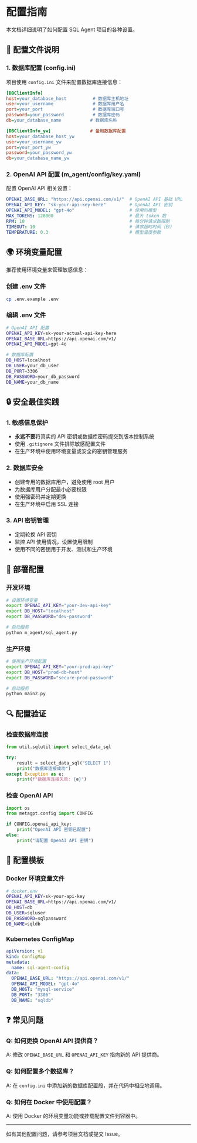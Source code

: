 # 配置指南

本文档详细说明了如何配置 SQL Agent 项目的各种设置。

## 🔧 配置文件说明

### 1. 数据库配置 (config.ini)

项目使用 `config.ini` 文件来配置数据库连接信息：

```ini
[DBClientInfo]
host=your_database_host          # 数据库主机地址
user=your_username               # 数据库用户名
port=your_port                   # 数据库端口号
password=your_password           # 数据库密码
db=your_database_name           # 数据库名称

[DBClientInfo_yw]               # 备用数据库配置
host=your_database_host_yw
user=your_username_yw
port=your_port_yw
password=your_password_yw
db=your_database_name_yw
```

### 2. OpenAI API 配置 (m_agent/config/key.yaml)

配置 OpenAI API 相关设置：

```yaml
OPENAI_BASE_URL: "https://api.openai.com/v1/"  # OpenAI API 基础 URL
OPENAI_API_KEY: "sk-your-api-key-here"         # OpenAI API 密钥
OPENAI_API_MODEL: "gpt-4o"                     # 使用的模型
MAX_TOKENS: 128000                             # 最大 token 数
RPM: 10                                        # 每分钟请求数限制
TIMEOUT: 10                                    # 请求超时时间（秒）
TEMPERATURE: 0.3                               # 模型温度参数
```

## 🌍 环境变量配置

推荐使用环境变量来管理敏感信息：

### 创建 .env 文件

```bash
cp .env.example .env
```

### 编辑 .env 文件

```bash
# OpenAI API 配置
OPENAI_API_KEY=sk-your-actual-api-key-here
OPENAI_BASE_URL=https://api.openai.com/v1/
OPENAI_API_MODEL=gpt-4o

# 数据库配置
DB_HOST=localhost
DB_USER=your_db_user
DB_PORT=3306
DB_PASSWORD=your_db_password
DB_NAME=your_db_name
```

## 🔒 安全最佳实践

### 1. 敏感信息保护

- **永远不要**将真实的 API 密钥或数据库密码提交到版本控制系统
- 使用 `.gitignore` 文件排除敏感配置文件
- 在生产环境中使用环境变量或安全的密钥管理服务

### 2. 数据库安全

- 创建专用的数据库用户，避免使用 root 用户
- 为数据库用户分配最小必要权限
- 使用强密码并定期更换
- 在生产环境中启用 SSL 连接

### 3. API 密钥管理

- 定期轮换 API 密钥
- 监控 API 使用情况，设置使用限制
- 使用不同的密钥用于开发、测试和生产环境

## 🚀 部署配置

### 开发环境

```bash
# 设置环境变量
export OPENAI_API_KEY="your-dev-api-key"
export DB_HOST="localhost"
export DB_PASSWORD="dev-password"

# 启动服务
python m_agent/sql_agent.py
```

### 生产环境

```bash
# 使用生产环境配置
export OPENAI_API_KEY="your-prod-api-key"
export DB_HOST="prod-db-host"
export DB_PASSWORD="secure-prod-password"

# 启动服务
python main2.py
```

## 🔍 配置验证

### 检查数据库连接

```python
from util.sqlutil import select_data_sql

try:
    result = select_data_sql("SELECT 1")
    print("数据库连接成功")
except Exception as e:
    print(f"数据库连接失败: {e}")
```

### 检查 OpenAI API

```python
import os
from metagpt.config import CONFIG

if CONFIG.openai_api_key:
    print("OpenAI API 密钥已配置")
else:
    print("请配置 OpenAI API 密钥")
```

## 📝 配置模板

### Docker 环境变量文件

```bash
# docker.env
OPENAI_API_KEY=sk-your-api-key
OPENAI_BASE_URL=https://api.openai.com/v1/
DB_HOST=db
DB_USER=sqluser
DB_PASSWORD=sqlpassword
DB_NAME=sqldb
```

### Kubernetes ConfigMap

```yaml
apiVersion: v1
kind: ConfigMap
metadata:
  name: sql-agent-config
data:
  OPENAI_BASE_URL: "https://api.openai.com/v1/"
  OPENAI_API_MODEL: "gpt-4o"
  DB_HOST: "mysql-service"
  DB_PORT: "3306"
  DB_NAME: "sqldb"
```

## ❓ 常见问题

### Q: 如何更换 OpenAI API 提供商？

A: 修改 `OPENAI_BASE_URL` 和 `OPENAI_API_KEY` 指向新的 API 提供商。

### Q: 如何配置多个数据库？

A: 在 `config.ini` 中添加新的数据库配置段，并在代码中相应地调用。

### Q: 如何在 Docker 中使用配置？

A: 使用 Docker 的环境变量功能或挂载配置文件到容器中。

---

如有其他配置问题，请参考项目文档或提交 Issue。
